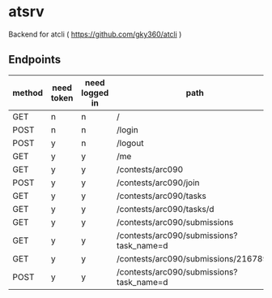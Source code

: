 # atsrv

Backend for atcli ( https://github.com/gky360/atcli )

## Endpoints

| method | need token | need logged in | path |
|---|---|---|---|
| GET  | n | n | / |
| POST | n | n | /login |
| POST | y | n | /logout |
| GET  | y | y | /me |
| GET  | y | y | /contests/arc090 |
| POST | y | y | /contests/arc090/join |
| GET  | y | y | /contests/arc090/tasks |
| GET  | y | y | /contests/arc090/tasks/d |
| GET  | y | y | /contests/arc090/submissions |
| GET  | y | y | /contests/arc090/submissions?task_name=d |
| GET  | y | y | /contests/arc090/submissions/2167890 |
| POST | y | y | /contests/arc090/submissions?task_name=d |
